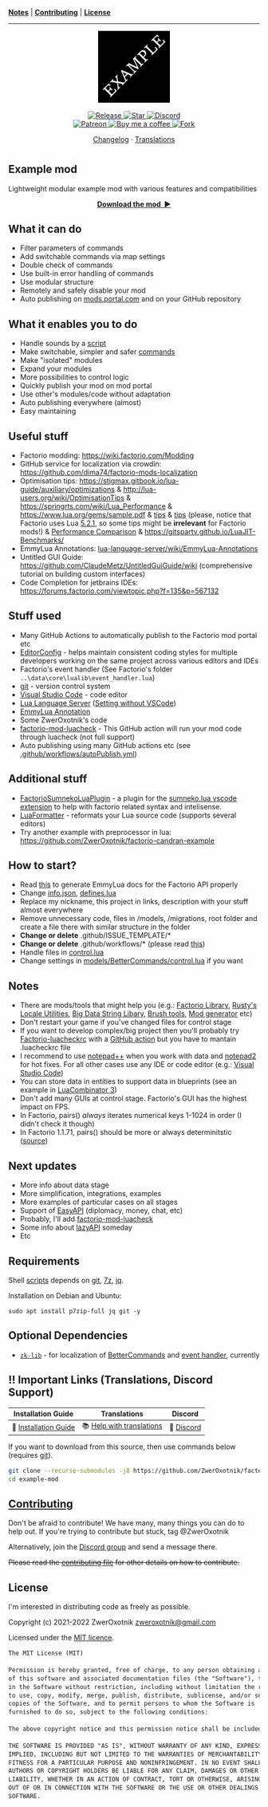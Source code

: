 **[Notes](#notes)** |
**[Contributing](#contributing)** |
**[License](#license)**

---

<p align="center">
  <img
    width="144"
    src="thumbnail.png"
    alt="Example mod"
  />
</p>

<p align="center">
  <a href="https://github.com/ZwerOxotnik/factorio-example-mod/tags">
    <img src="https://img.shields.io/github/tag/ZwerOxotnik/factorio-example-mod.svg?label=Release&color=FF5500" alt="Release">
  </a>
  <a href="https://github.com/ZwerOxotnik/factorio-example-mod/stargazers">
    <img src="https://img.shields.io/github/stars/ZwerOxotnik/factorio-example-mod.svg?label=Stars&color=F08125" alt="Star">
  </a>
  <a href="https://discord.gg/YyJVUCa">
    <img src="https://discordapp.com/api/guilds/480103519769067542/widget.png?style=shield" alt="Discord">
  <br/>
  <a href="https://www.patreon.com/ZwerOxotnik">
    <img src="https://ionicabizau.github.io/badges/patreon.svg" alt="Patreon">
  <a href="https://ko-fi.com/zweroxotnik">
    <img src="https://www.buymeacoffee.com/assets/img/guidelines/download-assets-sm-2.svg" height="20" alt="Buy me a coffee">
  <a href="http://github.com/ZwerOxotnik/factorio-example-mod/fork">
    <img src="https://img.shields.io/github/forks/ZwerOxotnik/factorio-example-mod.svg?label=Forks&color=7889DD" alt="Fork">
  </a>
</p>

<p align="center">
  <a href="changelog.txt">Changelog</a>
  ·
  <a href="https://crowdin.com/project/factorio-mods-localization">Translations</a>
</p>

<h1></h1>

<!-- Put your "fancy" image/video here -->
<!-- <img
  src=""
  align="right"
/> -->

Example mod
-----------------------

Lightweight modular example mod with various features and compatibilities

<p align="center">
  <a href="https://mods.factorio.com/mod/example-mod/downloads"><strong>Download the mod&nbsp;&nbsp;▶</strong></a>
</p>

What it can do
--------------

* Filter parameters of commands
* Add switchable commands via map settings
* Double check of commands
* Use built-in error handling of commands
* Use modular structure
* Remotely and safely disable your mod
* Auto publishing on [mods.portal.com](https://mods.factorio.com/) and on your GitHub repository

What it enables you to do
-------------------------

* Handle sounds by a [script](.scripts/handle_sounds.sh)
* Make switchable, simpler and safer [commands](models/BetterCommands/README.md)
* Make "isolated" modules
* Expand your modules
* More possibilities to control logic
* Quickly publish your mod on mod portal
* Use other's modules/code without adaptation
* Auto publishing everywhere (almost)
* Easy maintaining

Useful stuff
------------

* Factorio modding: https://wiki.factorio.com/Modding
* GitHub service for localization via crowdin: https://github.com/dima74/factorio-mods-localization
* Optimisation tips: https://stigmax.gitbook.io/lua-guide/auxiliary/optimizations & http://lua-users.org/wiki/OptimisationTips & https://springrts.com/wiki/Lua_Performance & https://www.lua.org/gems/sample.pdf & [tips](https://stackoverflow.com/questions/154672/what-can-i-do-to-increase-the-performance-of-a-lua-program) & [tips](https://www.programmersought.com/article/62883257108/) (please, notice that Factorio uses Lua [5.2.1](https://lua-api.factorio.com/latest/Libraries.html), so some tips might be **irrelevant** for Factorio mods!) & [Performance Comparison](https://eklausmeier.wordpress.com/2020/05/14/performance-comparison-pallene-vs-lua-5-1-5-2-5-3-5-4-vs-c/) & https://gitspartv.github.io/LuaJIT-Benchmarks/
* EmmyLua Annotations: [lua-language-server/wiki/EmmyLua-Annotations][EmmyLua-Annotations]
* Untitled GUI Guide: https://github.com/ClaudeMetz/UntitledGuiGuide/wiki (comprehensive tutorial on building custom interfaces)
* Code Completion for jetbrains IDEs: https://forums.factorio.com/viewtopic.php?f=135&p=567132

Stuff used
----------

* Many GitHub Actions to automatically publish to the Factorio mod portal etc
* [EditorConfig](https://editorconfig.org/) - helps maintain consistent coding styles for multiple developers working on the same project across various editors and IDEs
* Factorio's event handler (See Factorio's folder `..\data\core\lualib\event_handler.lua`)
* [git] - version control system
* [Visual Studio Code](https://code.visualstudio.com/) - code editor
* [Lua Language Server](https://github.com/sumneko/lua-language-server) ([Setting without VSCode](https://github.com/sumneko/lua-language-server/wiki/Setting-without-VSCode))
* [EmmyLua Annotation][EmmyLua-Annotations]
* Some ZwerOxotnik's code
* [factorio-mod-luacheck][factorio-mod-luacheck] - This GitHub action will run your mod code through luacheck (not full support)
* Auto publishing using many GitHub actions etc (see [.github/workflows/autoPublish.yml](.github/workflows/autoPublish.yml))

Additional stuff
----------------

* [FactorioSumnekoLuaPlugin](https://github.com/JanSharp/FactorioSumnekoLuaPlugin) - a plugin for the [sumneko.lua vscode extension](https://github.com/sumneko/lua-language-server) to help with factorio related syntax and intelisense.
* [LuaFormatter](https://github.com/Koihik/LuaFormatter) - reformats your Lua source code (supports several editors)
* Try another example with preprocessor in lua: https://github.com/ZwerOxotnik/factorio-candran-example

How to start?
------------

* Read [this](https://github.com/justarandomgeek/vscode-factoriomod-debug/blob/master/workspace.md) to generate EmmyLua docs for the Factorio API properly
* Change [info.json](info.json), [defines.lua](defines.lua)
* Replace my nickname, this project in links, description with your stuff almost everywhere
* Remove unnecessary code, files in /models, /migrations, root folder and create a file there with similar structure in the folder
* **Change or delete** .github/ISSUE_TEMPLATE/*
* **Change or delete** .github/workflows/* (please read [this](https://github.com/shanemadden/factorio-mod-portal-publish))
* Handle files in [control.lua](control.lua)
* Change settings in [models/BetterCommands/control.lua](models/BetterCommands/control.lua) if you want

Notes
-----

* There are mods/tools that might help you (e.g.: [Factorio Library](https://mods.factorio.com/mod/flib), [Rusty's Locale Utilities](https://mods.factorio.com/mod/rusty-locale), [Big Data String Libary](https://mods.factorio.com/mod/big-data-string), [Brush tools](https://mods.factorio.com/mod/brush-tools), [Mod generator](https://github.com/ZwerOxotnik/Mod-generator) etc)
* Don't restart your game if you've changed files for control stage
* If you want to develop complex/big project then you'll probably try [Factorio-luacheckrc](https://github.com/Nexela/Factorio-luacheckrc) with a [GitHub action][factorio-mod-luacheck] but you have to mantain .luacheckrc file
* I recommend to use [notepad++](https://notepad-plus-plus.org) when you work with data and [notepad2](https://github.com/zufuliu/notepad2) for hot fixes. For all other cases use any IDE or code editor (e.g.: [Visual Studio Code](https://code.visualstudio.com/))
* You can store data in entities to support data in blueprints (see an example in [LuaCombinator 3](https://mods.factorio.com/mod/LuaCombinator3))
* Don't add many GUIs at control stage. Factorio's GUI has the highest impact on FPS.
* In Factorio, pairs() *always* iterates numerical keys 1-1024 in order (I didn't check it though)
* In Factorio 1.1.71, pairs() should be more or always determinitstic ([source](https://discord.com/channels/139677590393716737/306402592265732098/1039966592219480124))

Next updates
------------

* More info about data stage
* More simplification, integrations, examples
* More examples of particular cases on all stages
* Support of [EasyAPI](https://mods.factorio.com/mod/EasyAPI) (diplomacy, money, chat, etc)
* Probably, I'll add [factorio-mod-luacheck]
* Some info about [lazyAPI](https://github.com/ZwerOxotnik/zk-lib) someday
* Etc

Requirements
------------

Shell [scripts](./.scripts) depends on [git], [7z], [jq].

Installation on Debian and Ubuntu:

```shell
sudo apt install p7zip-full jq git -y
```

Optional Dependencies
---------------------

* <a href="github.com/ZwerOxotnik/zk-lib" target="_blank"><code>zk-lib</code></a> - for localization of [BetterCommands](models/BetterCommands/control.lua) and [event handler](/control.lua), currently

‼️ Important Links (Translations, Discord Support)
---------------------------------------------------------------

| Installation Guide | Translations | Discord |
| ------------------ | ------------ | ------- |
| 📖 [Installation Guide](https://wiki.factorio.com/index.php?title=Installing_Mods) | 📚 [Help with translations](https://crowdin.com/project/factorio-mods-localization) | 🦜 [Discord] |

If you want to download from this source, then use commands below (requires [git]).

```bash
git clone --recurse-submodules -j8 https://github.com/ZwerOxotnik/factorio-example-mod example-mod
cd example-mod
```

[Contributing](/CONTRIBUTING.md)
--------------------------------

Don't be afraid to contribute! We have many, many things you can do to help out. If you're trying to contribute but stuck, tag @ZwerOxotnik

Alternatively, join the [Discord group][Discord] and send a message there.

~~Please read the [contributing file](/CONTRIBUTING.md) for other details on how to contribute.~~

License
-------

I'm interested in distributing code as freely as possible.

Copyright (c) 2021-2022 ZwerOxotnik <zweroxotnik@gmail.com>

Licensed under the [MIT licence](https://tldrlegal.com/license/mit-license).

```txt
The MIT License (MIT)

Permission is hereby granted, free of charge, to any person obtaining a copy
of this software and associated documentation files (the "Software"), to deal
in the Software without restriction, including without limitation the rights
to use, copy, modify, merge, publish, distribute, sublicense, and/or sell
copies of the Software, and to permit persons to whom the Software is
furnished to do so, subject to the following conditions:

The above copyright notice and this permission notice shall be included in all copies or substantial portions of the Software.

THE SOFTWARE IS PROVIDED "AS IS", WITHOUT WARRANTY OF ANY KIND, EXPRESS OR
IMPLIED, INCLUDING BUT NOT LIMITED TO THE WARRANTIES OF MERCHANTABILITY,
FITNESS FOR A PARTICULAR PURPOSE AND NONINFRINGEMENT. IN NO EVENT SHALL THE
AUTHORS OR COPYRIGHT HOLDERS BE LIABLE FOR ANY CLAIM, DAMAGES OR OTHER
LIABILITY, WHETHER IN AN ACTION OF CONTRACT, TORT OR OTHERWISE, ARISING FROM,
OUT OF OR IN CONNECTION WITH THE SOFTWARE OR THE USE OR OTHER DEALINGS IN THE
SOFTWARE.
```

[jq]: https://stedolan.github.io/jq/download/
[7z]: https://www.7-zip.org/download.html
[Discord]: https://discord.gg/YyJVUCa
[GitHub-page]: https://zweroxotnik.github.io/factorio-example-mod/
[git]: https://git-scm.com/downloads
[factorio-mod-luacheck]: https://github.com/Roang-zero1/factorio-mod-luacheck
[EmmyLua-Annotations]: https://github.com/sumneko/lua-language-server/wiki/EmmyLua-Annotations
